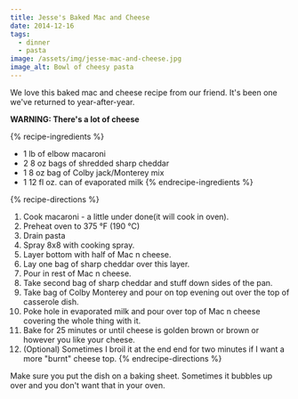 ```yaml
---
title: Jesse's Baked Mac and Cheese
date: 2014-12-16
tags:
  - dinner
  - pasta
image: /assets/img/jesse-mac-and-cheese.jpg
image_alt: Bowl of cheesy pasta
---
```


We love this baked mac and cheese recipe from our friend. It's been one we've returned to year-after-year.

**WARNING: There's a lot of cheese**

{% recipe-ingredients %}
- 1 lb of elbow macaroni
- 2 8 oz bags of shredded sharp cheddar
- 1 8 oz bag of Colby jack/Monterey mix
- 1 12 fl oz. can of evaporated milk
{% endrecipe-ingredients %}

{% recipe-directions %}
1. Cook macaroni - a little under done(it will cook in oven).
2. Preheat oven to 375 °F (190 °C)
3. Drain pasta
4. Spray 8x8 with cooking spray.
5. Layer bottom with half of Mac n cheese.
6. Lay one bag of sharp cheddar over this layer.
7. Pour in rest of Mac n cheese.
8. Take second bag of sharp cheddar and stuff down sides of the pan.
9. Take bag of Colby Monterey and pour on top evening out over the top of casserole dish.
10. Poke hole in evaporated milk and pour over top of Mac n cheese covering the whole thing with it.
11. Bake for 25 minutes or until cheese is golden brown or brown or however you like your cheese.
12. (Optional) Sometimes I broil it at the end end for two minutes if I want a more "burnt" cheese top.
{% endrecipe-directions %}

Make sure you put the dish on a baking sheet. Sometimes it bubbles up over and you don't want that in your oven.
